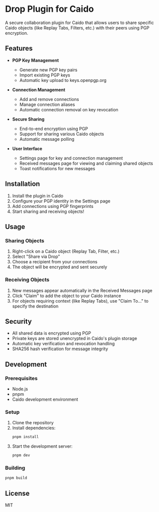 # Drop Plugin for Caido

A secure collaboration plugin for Caido that allows users to share specific Caido objects (like Replay Tabs, Filters, etc.) with their peers using PGP encryption.

## Features

- **PGP Key Management**
  - Generate new PGP key pairs
  - Import existing PGP keys
  - Automatic key upload to keys.openpgp.org

- **Connection Management**
  - Add and remove connections
  - Manage connection aliases
  - Automatic connection removal on key revocation

- **Secure Sharing**
  - End-to-end encryption using PGP
  - Support for sharing various Caido objects
  - Automatic message polling

- **User Interface**
  - Settings page for key and connection management
  - Received messages page for viewing and claiming shared objects
  - Toast notifications for new messages

## Installation

1. Install the plugin in Caido
2. Configure your PGP identity in the Settings page
3. Add connections using PGP fingerprints
4. Start sharing and receiving objects!

## Usage

### Sharing Objects

1. Right-click on a Caido object (Replay Tab, Filter, etc.)
2. Select "Share via Drop"
3. Choose a recipient from your connections
4. The object will be encrypted and sent securely

### Receiving Objects

1. New messages appear automatically in the Received Messages page
2. Click "Claim" to add the object to your Caido instance
3. For objects requiring context (like Replay Tabs), use "Claim To..." to specify the destination

## Security

- All shared data is encrypted using PGP
- Private keys are stored unencrypted in Caido's plugin storage
- Automatic key verification and revocation handling
- SHA256 hash verification for message integrity

## Development

### Prerequisites

- Node.js
- pnpm
- Caido development environment

### Setup

1. Clone the repository
2. Install dependencies:
   ```bash
   pnpm install
   ```
3. Start the development server:
   ```bash
   pnpm dev
   ```

### Building

```bash
pnpm build
```

## License

MIT 
